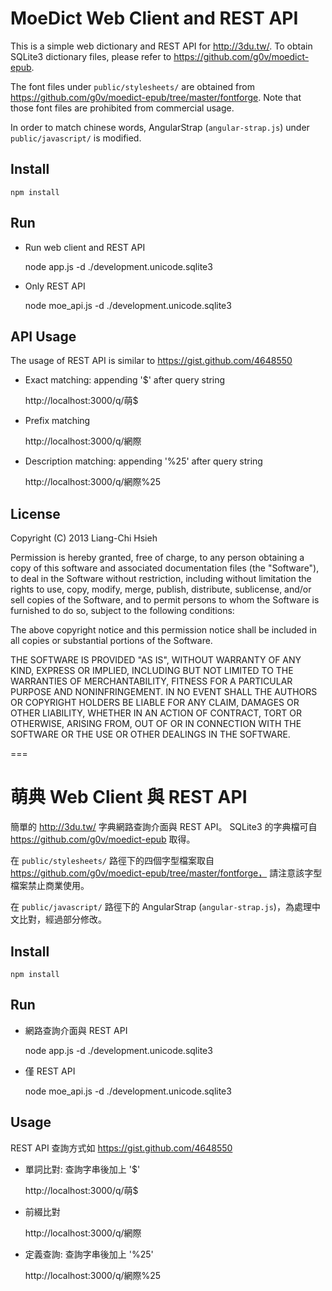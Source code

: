 # MoeDict Web Client and REST API

This is a simple web dictionary and REST API for http://3du.tw/.
To obtain SQLite3 dictionary files, please refer to https://github.com/g0v/moedict-epub.

The font files under `public/stylesheets/` are obtained from
https://github.com/g0v/moedict-epub/tree/master/fontforge.
Note that those font files are prohibited from commercial usage.

In order to match chinese words, AngularStrap (`angular-strap.js`) under `public/javascript/` is modified.

## Install

    npm install
    
## Run

* Run web client and REST API

    node app.js -d ./development.unicode.sqlite3
    
* Only REST API

    node moe_api.js -d ./development.unicode.sqlite3

## API Usage

The usage of REST API is similar to https://gist.github.com/4648550

* Exact matching: appending '$' after query string

    http://localhost:3000/q/萌$  
    
* Prefix matching

    http://localhost:3000/q/網際

* Description matching: appending '%25' after query string

    http://localhost:3000/q/網際%25

## License

Copyright (C) 2013 Liang-Chi Hsieh

Permission is hereby granted, free of charge, to any person obtaining a copy of this software and associated documentation files (the "Software"), to deal in the Software without restriction, including without limitation the rights to use, copy, modify, merge, publish, distribute, sublicense, and/or sell copies of the Software, and to permit persons to whom the Software is furnished to do so, subject to the following conditions:

The above copyright notice and this permission notice shall be included in all copies or substantial portions of the Software.

THE SOFTWARE IS PROVIDED "AS IS", WITHOUT WARRANTY OF ANY KIND, EXPRESS OR IMPLIED, INCLUDING BUT NOT LIMITED TO THE WARRANTIES OF MERCHANTABILITY, FITNESS FOR A PARTICULAR PURPOSE AND NONINFRINGEMENT. IN NO EVENT SHALL THE AUTHORS OR COPYRIGHT HOLDERS BE LIABLE FOR ANY CLAIM, DAMAGES OR OTHER LIABILITY, WHETHER IN AN ACTION OF CONTRACT, TORT OR OTHERWISE, ARISING FROM, OUT OF OR IN CONNECTION WITH THE SOFTWARE OR THE USE OR OTHER DEALINGS IN THE SOFTWARE.

===


# 萌典 Web Client 與 REST API

簡單的 http://3du.tw/ 字典網路查詢介面與 REST API。
SQLite3 的字典檔可自 https://github.com/g0v/moedict-epub 取得。

在 `public/stylesheets/` 路徑下的四個字型檔案取自 https://github.com/g0v/moedict-epub/tree/master/fontforge，
請注意該字型檔案禁止商業使用。

在 `public/javascript/` 路徑下的 AngularStrap (`angular-strap.js`)，為處理中文比對，經過部分修改。

## Install

    npm install
    
## Run

* 網路查詢介面與 REST API

    node app.js -d ./development.unicode.sqlite3
    
* 僅 REST API

    node moe_api.js -d ./development.unicode.sqlite3

## Usage

REST API 查詢方式如 https://gist.github.com/4648550

* 單詞比對: 查詢字串後加上 '$'

    http://localhost:3000/q/萌$  
    
* 前綴比對    

    http://localhost:3000/q/網際

* 定義查詢: 查詢字串後加上 '%25'

    http://localhost:3000/q/網際%25

 
